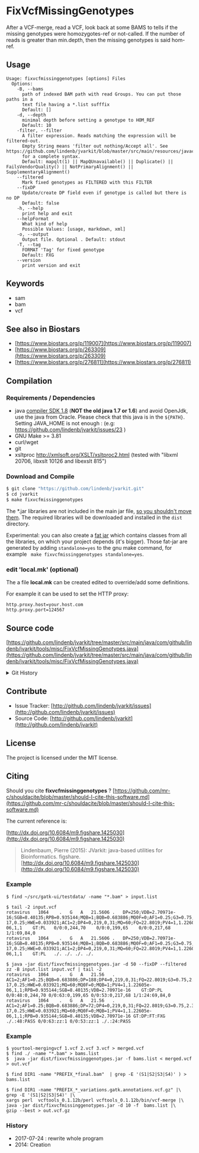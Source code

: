 # FixVcfMissingGenotypes

After a VCF-merge, read a VCF, look back at some BAMS to tells if the missing genotypes were homozygotes-ref or not-called. If the number of reads is greater than min.depth, then the missing genotypes is said hom-ref.


## Usage

```
Usage: fixvcfmissinggenotypes [options] Files
  Options:
    -B, --bams
      path of indexed BAM path with read Groups. You can put those paths in a 
      text file having a *.list sufffix
      Default: []
    -d, --depth
      minimal depth before setting a genotype to HOM_REF
      Default: 10
    -filter, --filter
      A filter expression. Reads matching the expression will be filtered-out. 
      Empty String means 'filter out nothing/Accept all'. See https://github.com/lindenb/jvarkit/blob/master/src/main/resources/javacc/com/github/lindenb/jvarkit/util/bio/samfilter/SamFilterParser.jj 
      for a complete syntax.
      Default: mapqlt(1) || MapQUnavailable() || Duplicate() || FailsVendorQuality() || NotPrimaryAlignment() || SupplementaryAlignment()
    --filtered
      Mark fixed genotypes as FILTERED with this FILTER
    --fixDP
      Update/create DP field even if genotype is called but there is no DP
      Default: false
    -h, --help
      print help and exit
    --helpFormat
      What kind of help
      Possible Values: [usage, markdown, xml]
    -o, --output
      Output file. Optional . Default: stdout
    -T, --tag
      FORMAT 'Tag' for fixed genotype
      Default: FXG
    --version
      print version and exit

```


## Keywords

 * sam
 * bam
 * vcf



## See also in Biostars

 * [https://www.biostars.org/p/119007](https://www.biostars.org/p/119007)
 * [https://www.biostars.org/p/263309](https://www.biostars.org/p/263309)
 * [https://www.biostars.org/p/276811](https://www.biostars.org/p/276811)


## Compilation

### Requirements / Dependencies

* java [compiler SDK 1.8](http://www.oracle.com/technetwork/java/index.html) (**NOT the old java 1.7 or 1.6**) and avoid OpenJdk, use the java from Oracle. Please check that this java is in the `${PATH}`. Setting JAVA_HOME is not enough : (e.g: https://github.com/lindenb/jvarkit/issues/23 )
* GNU Make >= 3.81
* curl/wget
* git
* xsltproc http://xmlsoft.org/XSLT/xsltproc2.html (tested with "libxml 20706, libxslt 10126 and libexslt 815")


### Download and Compile

```bash
$ git clone "https://github.com/lindenb/jvarkit.git"
$ cd jvarkit
$ make fixvcfmissinggenotypes
```

The *.jar libraries are not included in the main jar file, [so you shouldn't move them](https://github.com/lindenb/jvarkit/issues/15#issuecomment-140099011 ).
The required libraries will be downloaded and installed in the `dist` directory.

Experimental: you can also create a [fat jar](https://stackoverflow.com/questions/19150811/) which contains classes from all the libraries, on which your project depends (it's bigger). Those fat-jar are generated by adding `standalone=yes` to the gnu make command, for example ` make fixvcfmissinggenotypes standalone=yes`.

### edit 'local.mk' (optional)

The a file **local.mk** can be created edited to override/add some definitions.

For example it can be used to set the HTTP proxy:

```
http.proxy.host=your.host.com
http.proxy.port=124567
```
## Source code 

[https://github.com/lindenb/jvarkit/tree/master/src/main/java/com/github/lindenb/jvarkit/tools/misc/FixVcfMissingGenotypes.java](https://github.com/lindenb/jvarkit/tree/master/src/main/java/com/github/lindenb/jvarkit/tools/misc/FixVcfMissingGenotypes.java)


<details>
<summary>Git History</summary>

```
Mon Oct 9 15:02:56 2017 +0200 ; adding tests, fixing doc ; https://github.com/lindenb/jvarkit/commit/d413e4841552cb4aa7d8eaa444704ea54e9321bd
Mon Jul 24 14:40:15 2017 +0200 ; update FixVcfMissingGenotypes ; https://github.com/lindenb/jvarkit/commit/d62d1d9f2ef5084f9db454c261028491b060859a
Tue Jun 6 18:06:17 2017 +0200 ; postponed vcf ; https://github.com/lindenb/jvarkit/commit/bcd52318caf3cd76ce8662485ffaacaabde97caf
Sun Jun 4 21:53:22 2017 +0200 ; writing bcf ; https://github.com/lindenb/jvarkit/commit/784fdac37cd7e6eca04e35d0a3ddad8637826b4a
Wed May 24 17:27:28 2017 +0200 ; lowres bam2raster & fix doc ; https://github.com/lindenb/jvarkit/commit/6edcfd661827927b541e7267195c762e916482a0
Fri May 19 17:10:13 2017 +0200 ; cont doc ; https://github.com/lindenb/jvarkit/commit/d2aea1eaa554d0498b197fb8fac01893b10ceb83
Sun May 7 13:21:47 2017 +0200 ; rm xml ; https://github.com/lindenb/jvarkit/commit/f37088a9651fa301c024ff5566534162bed8753d
Fri May 5 15:06:21 2017 +0200 ; cont ; https://github.com/lindenb/jvarkit/commit/4d2bbfed84609bdf14eb1b14a35ab24eb8ad5b26
Thu Jul 7 17:21:44 2016 +0200 ; json, filterjs,... ; https://github.com/lindenb/jvarkit/commit/96ec92c986ddd3a75ab1a9b72b12e82b0df50959
Fri Mar 11 12:29:24 2016 +0100 ; log in fixmissing gt ; https://github.com/lindenb/jvarkit/commit/894f5cbfc8e8c137aa41f974497cee3d82227c6b
Fri Feb 12 17:17:38 2016 +0100 ; cont ; https://github.com/lindenb/jvarkit/commit/c613240c7f1a266ee7e60083ac906c24588bb4f5
Fri Dec 4 12:12:44 2015 +0100 ; cont ; https://github.com/lindenb/jvarkit/commit/bfa0325927a7be363feecc143ef1d8a3de71f483
Mon Jun 1 15:27:11 2015 +0200 ; change getChrom() to getContig() ; https://github.com/lindenb/jvarkit/commit/5abd60afcdc2d5160164ae6e18087abf66d8fcfe
Tue May 26 12:45:19 2015 +0200 ; FixVcfMissingGenotypes QUAL=0 ignored + misc ; https://github.com/lindenb/jvarkit/commit/5238e8d4e420e2859703c6dbf784350800f4ecd0
Fri Jan 23 21:46:11 2015 +0100 ; fixed null bug ; https://github.com/lindenb/jvarkit/commit/1037fa1d09b58737ff337ab024db123895b008f6
Sun Nov 9 19:52:52 2014 +0100 ; vcf fix missing genotypes ; https://github.com/lindenb/jvarkit/commit/e102079cf8a284c52782177bd12ed2edaddf1dba
```

</details>

## Contribute

- Issue Tracker: [http://github.com/lindenb/jvarkit/issues](http://github.com/lindenb/jvarkit/issues)
- Source Code: [http://github.com/lindenb/jvarkit](http://github.com/lindenb/jvarkit)

## License

The project is licensed under the MIT license.

## Citing

Should you cite **fixvcfmissinggenotypes** ? [https://github.com/mr-c/shouldacite/blob/master/should-I-cite-this-software.md](https://github.com/mr-c/shouldacite/blob/master/should-I-cite-this-software.md)

The current reference is:

[http://dx.doi.org/10.6084/m9.figshare.1425030](http://dx.doi.org/10.6084/m9.figshare.1425030)

> Lindenbaum, Pierre (2015): JVarkit: java-based utilities for Bioinformatics. figshare.
> [http://dx.doi.org/10.6084/m9.figshare.1425030](http://dx.doi.org/10.6084/m9.figshare.1425030)


### Example

```
$ find ~/src/gatk-ui/testdata/ -name "*.bam" > input.list

$ tail -2 input.vcf
rotavirus	1064	.	G	A	21.5606	.	DP=250;VDB=2.70971e-16;SGB=8.40135;RPB=0.935144;MQB=1;BQB=0.683886;MQ0F=0;AF1=0.25;G3=0.75,2.37734e-17,0.25;HWE=0.033921;AC1=2;DP4=0,219,0,31;MQ=60;FQ=22.8019;PV4=1,1.22605e-06,1,1	GT:PL	0/0:0,244,70	0/0:0,199,65	0/0:0,217,68	1/1:69,84,0
rotavirus	1064	.	G	A	21.5606	.	DP=250;VDB=2.70971e-16;SGB=8.40135;RPB=0.935144;MQB=1;BQB=0.683886;MQ0F=0;AF1=0.25;G3=0.75,2.37734e-17,0.25;HWE=0.033921;AC1=2;DP4=0,219,0,31;MQ=60;FQ=22.8019;PV4=1,1.22605e-06,1,1	GT:PL	./.	./.	./.	./.

$ java -jar dist/fixvcfmissinggenotypes.jar -d 50 --fixDP --filtered zz -B input.list input.vcf | tail -2
rotavirus	1064	.	G	A	21.56	.	AC1=2;AF1=0.25;BQB=0.683886;DP=188;DP4=0,219,0,31;FQ=22.8019;G3=0.75,2.37734e-17,0.25;HWE=0.033921;MQ=60;MQ0F=0;MQB=1;PV4=1,1.22605e-06,1,1;RPB=0.935144;SGB=8.40135;VDB=2.70971e-16	GT:DP:PL	0/0:48:0,244,70	0/0:63:0,199,65	0/0:53:0,217,68	1/1:24:69,84,0
rotavirus	1064	.	G	A	21.56	.	AC1=2;AF1=0.25;BQB=0.683886;DP=72;DP4=0,219,0,31;FQ=22.8019;G3=0.75,2.37734e-17,0.25;HWE=0.033921;MQ=60;MQ0F=0;MQB=1;PV4=1,1.22605e-06,1,1;RPB=0.935144;SGB=8.40135;VDB=2.70971e-16	GT:DP:FT:FXG	./.:48:PASS	0/0:63:zz:1	0/0:53:zz:1	./.:24:PASS
```

### Example


```
$ yourtool-mergingvcf 1.vcf 2.vcf 3.vcf > merged.vcf
$ find ./ -name "*.bam" > bams.list
$  java -jar dist/fixvcfmissinggenotypes.jar -f bams.list < merged.vcf > out.vcf
```

```
$ find DIR1 -name "PREFIX_*final.bam"  | grep -E '(S1|S2|S3|S4)' ) > bams.list

$ find DIR1 -name "PREFIX_*_variations.gatk.annotations.vcf.gz" |\
grep -E '(S1|S2|S3|S4)' |\
xargs perl  vcftools_0.1.12b/perl vcftools_0.1.12b/bin/vcf-merge |\
java -jar dist/fixvcfmissinggenotypes.jar -d 10 -f  bams.list |\
gzip --best > out.vcf.gz

```



### History

 * 2017-07-24 : rewrite whole program 
 * 2014: Creation



